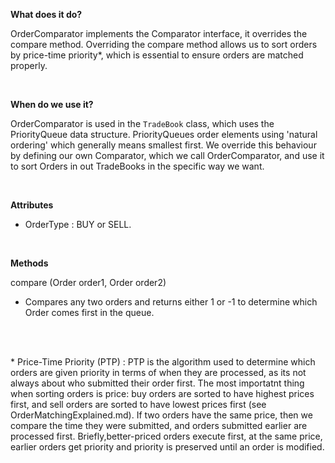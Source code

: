 **What does it do?**

OrderComparator implements the Comparator interface, it overrides the
compare method. Overriding the compare method allows us to sort orders 
by price-time priority\*, which is essential to ensure orders are matched
properly.

<br>

**When do we use it?**

OrderComparator is used in the `TradeBook` class, which uses 
the PriorityQueue data structure. PriorityQueues order elements
using 'natural ordering' which generally means smallest first. We override 
this behaviour by defining our own Comparator, which we call OrderComparator,
and use it to sort Orders in out TradeBooks in the specific way we want.

<br>

**Attributes**

* OrderType : BUY or SELL.

<br>

**Methods**

compare (Order order1, Order order2)
* Compares any two orders and returns either 1 or -1 to determine which Order comes first in the queue.

<br>
<br>

\* Price-Time Priority (PTP) : PTP is the algorithm used to determine which orders are given priority in terms of when they are processed, as its not always about who submitted their order first. The most importatnt thing when sorting orders is price: buy orders are sorted to have highest prices first, and sell orders are sorted to have
lowest prices first (see OrderMatchingExplained.md). If two orders have the same price, then we compare the time they were submitted, and orders submitted earlier are processed first. Briefly,better-priced orders execute first, at the same price, earlier orders get priority and priority is preserved until an order is modified.


